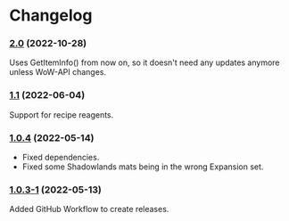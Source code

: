 # Changelog

### [2.0] (2022-10-28)

Uses GetItemInfo() from now on, so it doesn't need any updates anymore unless WoW-API changes.

### [1.1] (2022-06-04)

Support for recipe reagents.

### [1.0.4] (2022-05-14)

- Fixed dependencies.
- Fixed some Shadowlands mats being in the wrong Expansion set.

### [1.0.3-1] (2022-05-13)

Added GitHub Workflow to create releases.

[Unreleased]: https://github.com/Haselnussbomber/TradeGoodsExpansionTooltip/compare/v2.0...HEAD
[2.0]: https://github.com/Haselnussbomber/TradeGoodsExpansionTooltip/compare/v1.1...v2.0
[1.1]: https://github.com/Haselnussbomber/TradeGoodsExpansionTooltip/compare/v1.0.4...v1.1
[1.0.4]: https://github.com/Haselnussbomber/TradeGoodsExpansionTooltip/compare/v1.0.3-1...v1.0.4
[1.0.3-1]: https://github.com/Haselnussbomber/TradeGoodsExpansionTooltip/compare/v1.0.3...v1.0.3-1
